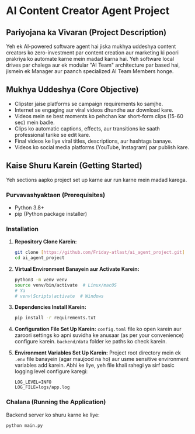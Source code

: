 # AI Content Creator Agent Project

## Pariyojana ka Vivaran (Project Description)

Yeh ek AI-powered software agent hai jiska mukhya uddeshya content creators ko zero-investment par content creation aur marketing ki poori prakriya ko automate karne mein madad karna hai. Yeh software local drives par chalega aur ek modular "AI Team" architecture par based hai, jismein ek Manager aur paanch specialized AI Team Members honge.

## Mukhya Uddeshya (Core Objective)

* Clipster jaise platforms se campaign requirements ko samjhe.
* Internet se engaging aur viral videos dhundhe aur download kare.
* Videos mein se best moments ko pehchan kar short-form clips (15-60 sec) mein badle.
* Clips ko automatic captions, effects, aur transitions ke saath professional tarike se edit kare.
* Final videos ke liye viral titles, descriptions, aur hashtags banaye.
* Videos ko social media platforms (YouTube, Instagram) par publish kare.

## Kaise Shuru Karein (Getting Started)

Yeh sections aapko project set up karne aur run karne mein madad karega.

### Purvavashyaktaen (Prerequisites)

* Python 3.8+
* pip (Python package installer)

### Installation

1.  **Repository Clone Karein:**
    ```bash
    git clone [https://github.com/Friday-atlast/ai_agent_project.git]
    cd ai_agent_project
    ```

2.  **Virtual Environment Banayein aur Activate Karein:**
    ```bash
    python3 -m venv venv
    source venv/bin/activate  # Linux/macOS
    # Ya
    # venv\Scripts\activate  # Windows
    ```

3.  **Dependencies Install Karein:**
    ```bash
    pip install -r requirements.txt
    ```

4.  **Configuration File Set Up Karein:**
    `config.toml` file ko open karein aur zaroori settings ko apni suvidha ke anusaar (as per your convenience) configure karein. `backend/data` folder ke paths ko check karein.

5.  **Environment Variables Set Up Karein:**
    Project root directory mein ek `.env` file banayein (agar maujood na ho) aur usme sensitive environment variables add karein. Abhi ke liye, yeh file khali rahegi ya sirf basic logging level configure karegi:
    ```
    LOG_LEVEL=INFO
    LOG_FILE=logs/app.log
    ```

### Chalana (Running the Application)

Backend server ko shuru karne ke liye:

```bash
python main.py